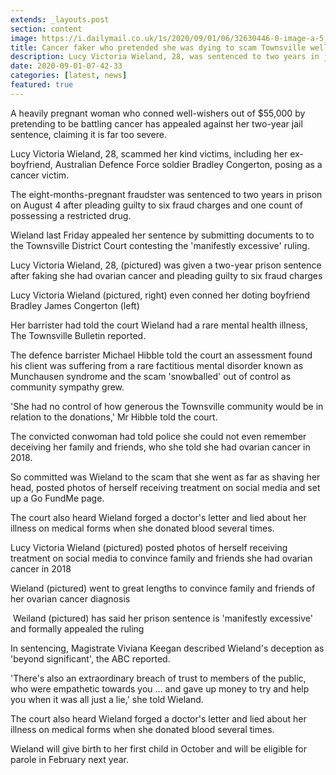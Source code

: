```yaml
---
extends: _layouts.post
section: content
image: https://i.dailymail.co.uk/1s/2020/09/01/06/32630446-0-image-a-5_1598939300189.jpg 
title: Cancer faker who pretended she was dying to scam Townsville well-wishers  appeals against sentence 
description: Lucy Victoria Wieland, 28, was sentenced to two years in jail on August 4 after pleading guilty to six fraud charges and a count of possessing a restricted drug at Townsville Magistrates Court. 
date: 2020-09-01-07-42-33 
categories: [latest, news] 
featured: true 
--- 
```

A heavily pregnant woman who conned well-wishers out of $55,000 by pretending to be battling cancer has appealed against her two-year jail sentence, claiming it is far too severe.

Lucy Victoria Wieland, 28, scammed her kind victims, including her ex-boyfriend, Australian Defence Force soldier Bradley Congerton, posing as a cancer victim.

The eight-months-pregnant fraudster was sentenced to two years in prison on August 4 after pleading guilty to six fraud charges and one count of possessing a restricted drug. 

Wieland last Friday appealed her sentence by submitting documents to to the Townsville District Court contesting the 'manifestly excessive' ruling.

Lucy Victoria Wieland, 28, (pictured) was given a two-year prison sentence after faking she had ovarian cancer and pleading guilty to six fraud charges 

Lucy Victoria Wieland (pictured, right) even conned her doting boyfriend Bradley James Congerton (left)

Her barrister had told the court Wieland had a rare mental health illness, The Townsville Bulletin reported.

The defence barrister Michael Hibble told the court an assessment found his client was suffering from a rare factitious mental disorder known as Munchausen syndrome and the scam 'snowballed' out of control as community sympathy grew. 

'She had no control of how generous the Townsville community would be in relation to the donations,' Mr Hibble told the court. 

The convicted conwoman had told police she could not even remember deceiving her family and friends, who she told she had ovarian cancer in 2018. 

So committed was Wieland to the scam that she went as far as shaving her head, posted photos of herself receiving treatment on social media and set up a Go FundMe page.

The court also heard Wieland forged a doctor's letter and lied about her illness on medical forms when she donated blood several times. 

Lucy Victoria Wieland (pictured) posted photos of herself receiving treatment on social media to convince family and friends she had ovarian cancer in 2018

Wieland (pictured) went to great lengths to convince family and friends of her ovarian cancer diagnosis 

 Weiland (pictured) has said her prison sentence is 'manifestly excessive' and formally appealed the ruling

In sentencing, Magistrate Viviana Keegan described Wieland's deception as 'beyond significant', the ABC reported.

'There's also an extraordinary breach of trust to members of the public, who were empathetic towards you … and gave up money to try and help you when it was all just a lie,' she told Wieland.

The court also heard Wieland forged a doctor's letter and lied about her illness on medical forms when she donated blood several times.

Wieland will give birth to her first child in October and will be eligible for parole in February next year. 

